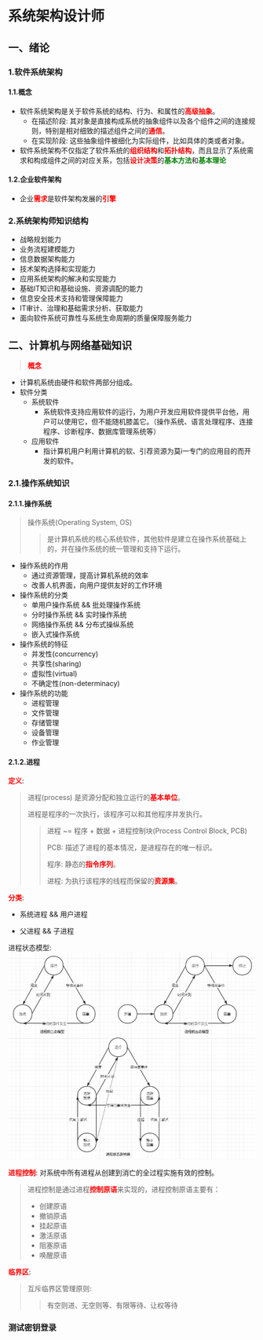 # 系统架构设计师

## 一、绪论

### 1.软件系统架构

#### 1.1.概念

- 软件系统架构是关于软件系统的结构、行为、和属性的<font style="color: red">**高级抽象**</font>。
  - 在描述阶段: 其对象是直接构成系统的抽象组件以及各个组件之间的连接规则，特别是相对细致的描述组件之间的<font style="color: red">**通信**</font>。
  - 在实现阶段: 这些抽象组件被细化为实际组件，比如具体的类或者对象。
- 软件系统架构不仅指定了软件系统的<font style="color: red">**组织结构**</font>和<font style="color: red">**拓扑结构**</font>，而且显示了系统需求和构成组件之间的对应关系，包括<font style="color: red">**设计决策**</font>的<font style="color: green">**基本方法**</font>和<font style="color: green">**基本理论**</font>

#### 1.2.企业软件架构

- 企业<font style="color: red">**需求**</font>是软件架构发展的<font style="color: red">**引擎**</font>

### 2.系统架构师知识结构

- 战略规划能力
- 业务流程建模能力
- 信息数据架构能力
- 技术架构选择和实现能力
- 应用系统架构的解决和实现能力
- 基础IT知识和基础设施、资源调配的能力
-  信息安全技术支持和管理保障能力
- IT审计、治理和基础需求分析、获取能力
- 面向软件系统可靠性与系统生命周期的质量保障服务能力

## 二、计算机与网络基础知识

> <font style="color: red">**概念**</font>

- 计算机系统由硬件和软件两部分组成。
- 软件分类
  - 系统软件
    - 系统软件支持应用软件的运行，为用户开发应用软件提供平台他，用户可以使用它，但不能随机膝盖它。（操作系统、语言处理程序、连接程序、诊断程序、数据库管理系统等）
  - 应用软件
    - 指计算机用户利用计算机的软、引荐资源为莫i一专门的应用目的而开发的软件。

### 2.1.操作系统知识

#### 2.1.1.操作系统

> 操作系统(Operating System, OS)
>
> > 是计算机系统的核心系统软件，其他软件是建立在操作系统基础上的，并在操作系统的统一管理和支持下运行。

- 操作系统的作用
  - 通过资源管理，提高计算机系统的效率
  - 改善人机界面，向用户提供友好的工作环境
- 操作系统的分类
  - 单用户操作系统 && 批处理操作系统
  - 分时操作系统 && 实时操作系统
  - 网络操作系统 && 分布式操纵系统
  - 嵌入式操作系统
- 操作系统的特征
  - 并发性(concurrency)
  - 共享性(sharing)
  - 虚拟性(virtual)
  - 不确定性(non-determinacy)
- 操作系统的功能
  - 进程管理
  - 文件管理
  - 存储管理
  - 设备管理
  - 作业管理



#### 2.1.2.进程

<font style="color: red">**定义**</font>:

> 进程(process) 是资源分配和独立运行的<font style="color: red">**基本单位**</font>。
>
> 进程是程序的一次执行，该程序可以和其他程序并发执行。
>
> > 进程 ~= 程序 + 数据 + 进程控制块(Process Control Block, PCB) 
> >
> > PCB: 描述了进程的基本情况，是进程存在的唯一标识。
> >
> > 程序: 静态的<font style="color: red">**指令序列**</font>。
> >
> > 进程: 为执行该程序的线程而保留的<font style="color: red">**资源集**</font>。



<font style="color: red">**分类**</font>:

- 系统进程 && 用户进程

- 父进程 && 子进程



进程状态模型:
![进程状态及其转换](./assests/process_state_exchange.jpg)



<font style="color: red">**进程控制**</font>: 对系统中所有进程从创建到消亡的全过程实施有效的控制。

> 进程控制是通过进程<font style="color: red">**控制原语**</font>来实现的，进程控制原语主要有：
>
> - 创建原语
> - 撤销原语
> - 挂起原语
> - 激活原语
> - 阻塞原语
> - 唤醒原语



<font style="color: red">**临界区**</font>:

> 互斥临界区管理原则:
>
> > 有空则进、无空则等、有限等待、让权等待

### 测试密钥登录

